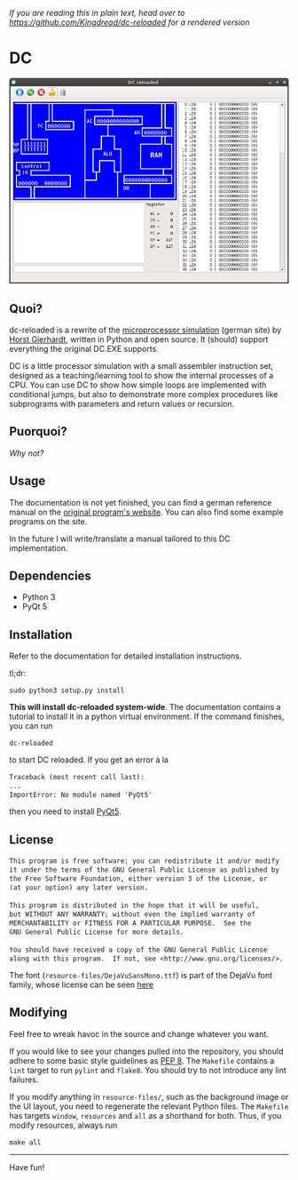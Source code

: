 *If you are reading this in plain text, head over to
https://github.com/Kingdread/dc-reloaded
for a rendered version*

DC
==

![Screenshot](/Screenshot.png?raw=true)

Quoi?
-----

dc-reloaded is a rewrite of the [microprocessor simulation][original] (german
site) by [Horst Gierhardt][gierhardt], written in Python and open source. It
(should) support everything the original DC.EXE supports.

DC is a little processor simulation with a small assembler instruction set,
designed as a teaching/learning tool to show the internal processes of a CPU.
You can use DC to show how simple loops are implemented with conditional jumps,
but also to demonstrate more complex procedures like subprograms with
parameters and return values or recursion.

Puorquoi?
--------

*Why not?*

Usage
-----

The documentation is not yet finished, you can find a german reference manual
on the [original program's website][original]. You can also find some example
programs on the site.

In the future I will write/translate a manual tailored to this DC
implementation.

Dependencies
------------

* Python 3
* PyQt 5

Installation
------------

Refer to the documentation for detailed installation instructions.

tl;dr:

    sudo python3 setup.py install

**This will install dc-reloaded system-wide**. The documentation contains a
tutorial to install it in a python virtual environment. If the command
finishes, you can run

    dc-reloaded

to start DC reloaded. If you get an error à la

    Traceback (most recent call last):
    ...
    ImportError: No module named 'PyQt5'

then you need to install [PyQt5][pyqt].

License
-------

    This program is free software: you can redistribute it and/or modify
    it under the terms of the GNU General Public License as published by
    the Free Software Foundation, either version 3 of the License, or
    (at your option) any later version.

    This program is distributed in the hope that it will be useful,
    but WITHOUT ANY WARRANTY; without even the implied warranty of
    MERCHANTABILITY or FITNESS FOR A PARTICULAR PURPOSE.  See the
    GNU General Public License for more details.

    You should have received a copy of the GNU General Public License
    along with this program.  If not, see <http://www.gnu.org/licenses/>.

The font (`resource-files/DejaVuSansMono.ttf`) is part of the DejaVu font
family, whose license can be seen [here][deja-license]

Modifying
---------

Feel free to wreak havoc in the source and change whatever you want.

If you would like to see your changes pulled into the repository, you should
adhere to some basic style guidelines as [PEP 8][pep8]. The `Makefile` contains
a `lint` target to run `pylint` and `flake8`. You should try to not introduce
any lint failures.

If you modify anything in `resource-files/`, such as the background image or
the UI layout, you need to regenerate the relevant Python files. The `Makefile`
has targets `window`, `resources` and `all` as a shorthand for both. Thus, if
you modify resources, always run

    make all

---

Have fun!

[original]: http://www.oberstufeninformatik.de/dc/ (Mikroprozessor-Simulation)
[gierhardt]: http://www.gierhardt.de/
[deja-license]: http://dejavu-fonts.org/wiki/License
[pep8]: https://www.python.org/dev/peps/pep-0008/
[pyqt]: http://www.riverbankcomputing.co.uk/software/pyqt/intro
